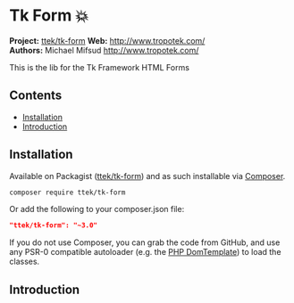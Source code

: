# Tk Form :boom: 

__Project:__ [ttek/tk-form](http://packagist.org/packages/ttek/tk-form)
__Web:__ <http://www.tropotek.com/>  
__Authors:__ Michael Mifsud <http://www.tropotek.com/>  
  
This is the lib for the Tk Framework HTML Forms

## Contents

- [Installation](#installation)
- [Introduction](#introduction)


## Installation

Available on Packagist ([ttek/tk-form](http://packagist.org/packages/ttek/tk-form))
and as such installable via [Composer](http://getcomposer.org/).

```bash
composer require ttek/tk-form
```

Or add the following to your composer.json file:

```json
"ttek/tk-form": "~3.0"
```

If you do not use Composer, you can grab the code from GitHub, and use any
PSR-0 compatible autoloader (e.g. the [PHP DomTemplate](https://github.com/tropotek/tk-form))
to load the classes.

## Introduction








